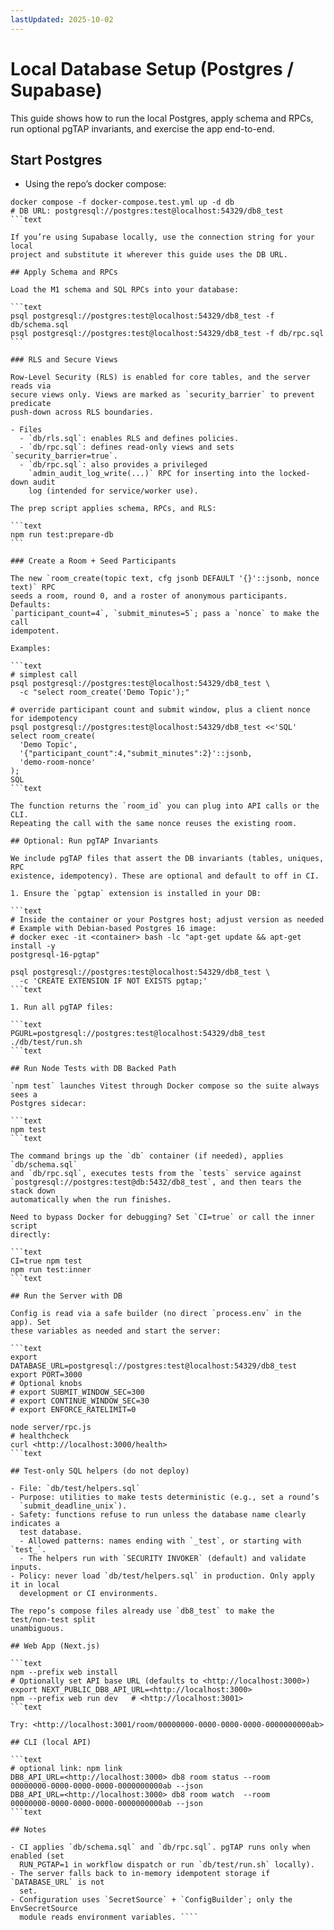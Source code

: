 ```yaml
---
lastUpdated: 2025-10-02
---
```


# Local Database Setup (Postgres / Supabase)

This guide shows how to run the local Postgres, apply schema and RPCs, run
optional pgTAP invariants, and exercise the app end-to-end.

## Start Postgres

- Using the repo’s docker compose:

`````text
docker compose -f docker-compose.test.yml up -d db
# DB URL: postgresql://postgres:test@localhost:54329/db8_test
```text

If you’re using Supabase locally, use the connection string for your local
project and substitute it wherever this guide uses the DB URL.

## Apply Schema and RPCs

Load the M1 schema and SQL RPCs into your database:

```text
psql postgresql://postgres:test@localhost:54329/db8_test -f db/schema.sql
psql postgresql://postgres:test@localhost:54329/db8_test -f db/rpc.sql
```

### RLS and Secure Views

Row-Level Security (RLS) is enabled for core tables, and the server reads via
secure views only. Views are marked as `security_barrier` to prevent predicate
push-down across RLS boundaries.

- Files
  - `db/rls.sql`: enables RLS and defines policies.
  - `db/rpc.sql`: defines read-only views and sets `security_barrier=true`.
  - `db/rpc.sql`: also provides a privileged
    `admin_audit_log_write(...)` RPC for inserting into the locked-down audit
    log (intended for service/worker use).

The prep script applies schema, RPCs, and RLS:

```text
npm run test:prepare-db
```

### Create a Room + Seed Participants

The new `room_create(topic text, cfg jsonb DEFAULT '{}'::jsonb, nonce text)` RPC
seeds a room, round 0, and a roster of anonymous participants. Defaults:
`participant_count=4`, `submit_minutes=5`; pass a `nonce` to make the call
idempotent.

Examples:

```text
# simplest call
psql postgresql://postgres:test@localhost:54329/db8_test \
  -c "select room_create('Demo Topic');"

# override participant count and submit window, plus a client nonce for idempotency
psql postgresql://postgres:test@localhost:54329/db8_test <<'SQL'
select room_create(
  'Demo Topic',
  '{"participant_count":4,"submit_minutes":2}'::jsonb,
  'demo-room-nonce'
);
SQL
```text

The function returns the `room_id` you can plug into API calls or the CLI.
Repeating the call with the same nonce reuses the existing room.

## Optional: Run pgTAP Invariants

We include pgTAP files that assert the DB invariants (tables, uniques, RPC
existence, idempotency). These are optional and default to off in CI.

1. Ensure the `pgtap` extension is installed in your DB:

```text
# Inside the container or your Postgres host; adjust version as needed
# Example with Debian-based Postgres 16 image:
# docker exec -it <container> bash -lc "apt-get update && apt-get install -y
postgresql-16-pgtap"

psql postgresql://postgres:test@localhost:54329/db8_test \
  -c 'CREATE EXTENSION IF NOT EXISTS pgtap;'
```text

1. Run all pgTAP files:

```text
PGURL=postgresql://postgres:test@localhost:54329/db8_test ./db/test/run.sh
```text

## Run Node Tests with DB Backed Path

`npm test` launches Vitest through Docker compose so the suite always sees a
Postgres sidecar:

```text
npm test
```text

The command brings up the `db` container (if needed), applies `db/schema.sql`
and `db/rpc.sql`, executes tests from the `tests` service against
`postgresql://postgres:test@db:5432/db8_test`, and then tears the stack down
automatically when the run finishes.

Need to bypass Docker for debugging? Set `CI=true` or call the inner script
directly:

```text
CI=true npm test
npm run test:inner
```text

## Run the Server with DB

Config is read via a safe builder (no direct `process.env` in the app). Set
these variables as needed and start the server:

```text
export DATABASE_URL=postgresql://postgres:test@localhost:54329/db8_test
export PORT=3000
# Optional knobs
# export SUBMIT_WINDOW_SEC=300
# export CONTINUE_WINDOW_SEC=30
# export ENFORCE_RATELIMIT=0

node server/rpc.js
# healthcheck
curl <http://localhost:3000/health>
```text

## Test-only SQL helpers (do not deploy)

- File: `db/test/helpers.sql`
- Purpose: utilities to make tests deterministic (e.g., set a round’s
  `submit_deadline_unix`).
- Safety: functions refuse to run unless the database name clearly indicates a
  test database.
  - Allowed patterns: names ending with `_test`, or starting with `test_`.
  - The helpers run with `SECURITY INVOKER` (default) and validate inputs.
- Policy: never load `db/test/helpers.sql` in production. Only apply it in local
  development or CI environments.

The repo’s compose files already use `db8_test` to make the test/non‑test split
unambiguous.

## Web App (Next.js)

```text
npm --prefix web install
# Optionally set API base URL (defaults to <http://localhost:3000>)
export NEXT_PUBLIC_DB8_API_URL=<http://localhost:3000>
npm --prefix web run dev   # <http://localhost:3001>
```text

Try: <http://localhost:3001/room/00000000-0000-0000-0000-0000000000ab>

## CLI (local API)

```text
# optional link: npm link
DB8_API_URL=<http://localhost:3000> db8 room status --room
00000000-0000-0000-0000-0000000000ab --json
DB8_API_URL=<http://localhost:3000> db8 room watch  --room
00000000-0000-0000-0000-0000000000ab --json
```text

## Notes

- CI applies `db/schema.sql` and `db/rpc.sql`. pgTAP runs only when enabled (set
  RUN_PGTAP=1 in workflow dispatch or run `db/test/run.sh` locally).
- The server falls back to in-memory idempotent storage if `DATABASE_URL` is not
  set.
- Configuration uses `SecretSource` + `ConfigBuilder`; only the EnvSecretSource
  module reads environment variables. ````
`````
